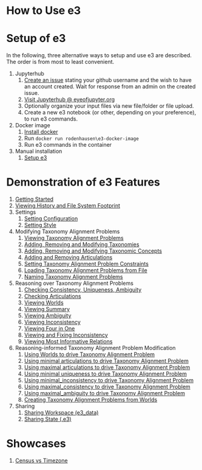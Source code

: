 # How to Use e3

# Setup of e3
In the following, three alternative ways to setup and use e3 are described. The order is from most to least convenient.
1. Jupyterhub
   1. [Create an issue](https://github.com/EulerProject/e3-jupyterhub/issues) stating your github username and the wish to have an account created. Wait for response from an admin on the created issue. 
   2. [Visit Jupyterhub @ eyeofjupyter.org](https://eyeofjupyter.org/)
   3. Optionally organize your input files via new file/folder or file upload.
   3. Create a new e3 notebook (or other, depending on your preference), to run e3 commands.
2. Docker image
   1. [Install docker](https://docs.docker.com/engine/installation/)
   2. Run `docker run rodenhausen\e3-docker-image`
   3. Run e3 commands in the container
3. Manual installation
   1. [Setup e3](https://github.com/EulerProject/e3/blob/master/README.md)

# Demonstration of e3 Features
1. [Getting Started](../master/demos/getting_started/notebook.ipynb)
2. [Viewing History and File System Footprint](../master/demos/history_and_file_system_footprint/notebook.ipynb)
3. Settings
   1. [Setting Configuration](../master/demos/settings/configuration/notebook.ipynb)
   2. [Setting Style](../master/demos/settings/style/notebook.ipynb)
4. Modifying Taxonomy Alignment Problems
   1. [Viewing Taxonomy Alignment Problems](../master/demos/modifying_taps/viewing_taps/notebook.ipynb)
   4. [Adding, Removing and Modifying Taxonomies](../master/demos/modifying_taps/adding_removing_and_modifying_taxonomies/notebook.ipynb)
   2. [Adding, Removing and Modifying Taxonomic Concepts](../master/demos/modifying_taps/adding_removing_and_modifying_taxonomic_concepts/notebook.ipynb)
   3. [Adding and Removing Articulations](../master/demos/modifying_taps/adding_and_removing_articulations/notebook.ipynb)
   4. [Setting Taxonomy Alignment Problem Constraints](../master/demos/modifying_taps/settings_tap_constraints/notebook.ipynb)
   5. [Loading Taxonomy Alignment Problems from File](../master/demos/modifying_taps/loading_taps_from_file/notebook.ipynb)
   6. [Naming Taxonomy Alignment Problems](../master/demos/modifying_taps/naming_taps/notebook.ipynb)
5. Reasoning over Taxonomy Alignment Problems
   1. [Checking Consistency, Uniqueness, Ambiguity](../master/demos/reasoning_over_taps/checking_consistency_uniqueness_ambiguity/notebook.ipynb)
   2. [Checking Articulations](../master/demos/reasoning_over_taps/checking_articulations/notebook.ipynb)
   3. [Viewing Worlds](../master/demos/reasoning_over_taps/viewing_worlds/notebook.ipynb)
   4. [Viewing Summary](../master/demos/reasoning_over_taps/viewing_summary/notebook.ipynb)
   5. [Viewing Ambiguity](../master/demos/reasoning_over_taps/viewing_ambiguity/notebook.ipynb)
   6. [Viewing Inconsistency](../master/demos/reasoning_over_taps/viewing_inconsistency/notebook.ipynb)
   7. [Viewing Four in One](../master/demos/reasoning_over_taps/viewing_four_in_one/notebook.ipynb)
   8. [Viewing and Fixing Inconsistency](../master/demos/reasoning_over_taps/viewing_and_fixing_inconsistency/notebook.ipynb)
   9. [Viewing Most Informative Relations](../master/demos/reasoning_over_taps/viewing_most_informative_relations/notebook.ipynb)
6. Reasoning-informed Taxonomy Alignment Problem Modification
   1. [Using Worlds to drive Taxonomy Alignment Problem](../master/demos/reasoning-informed_tap_modification/using_worlds_to_drive_tap/notebook.ipynb)
   2. [Using minimal articulations to drive Taxonomy Alignment Problem](../master/demos/reasoning-informed_tap_modification/using_minimal_articulations_to_drive_tap/notebook.ipynb)
   3. [Using maximal articulations to drive Taxonomy Alignment Problem](../master/demos/reasoning-informed_tap_modification/using_maximal_articulations_to_drive_tap/notebook.ipynb)
   4. [Using minimal uniqueness to drive Taxonomy Alignment Problem](../master/demos/reasoning-informed_tap_modification/using_minimal_uniqueness_to_drive_tap/notebook.ipynb)
   5. [Using minimal_inconsistency to drive Taxonomy Alignment Problem](../master/demos/reasoning-informed_tap_modification/using_minimal_inconsistency_to_drive_tap/notebook.ipynb)
   6. [Using maximal_consistency to drive Taxonomy Alignment Problem](../master/demos/reasoning-informed_tap_modification/using_maximal_consistency_to_drive_tap/notebook.ipynb)
   7. [Using maximal_ambiguity to drive Taxonomy Alignment Problem](../master/demos/reasoning-informed_tap_modification/using_maximal_ambiguity_to_drive_tap/notebook.ipynb)
   8. [Creating Taxonomy Alignment Problems from Worlds](../master/demos/reasoning-informed_tap_modification/creating_taps_from_worlds/notebook.ipynb)
6. Sharing
   1. [Sharing Workspace (e3_data)](../master/demos/sharing/workspace/notebook.ipynb)
   2. [Sharing State (.e3)](../master/demos/sharing/state/notebook.ipynb)

# Showcases
1. [Census vs Timezone](../master/showcases/census_vs_timezone/notebook.ipynb)
   
